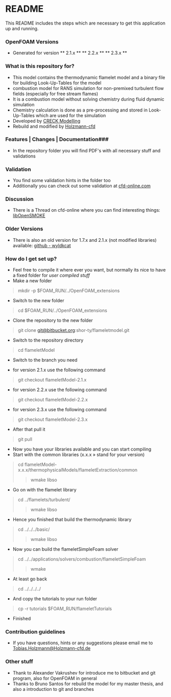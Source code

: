 # README #

This README  includes the steps which are necessary to get this application up and running.

### OpenFOAM Versions ###
* Generated for version 
** 2.1.x **
** 2.2.x **
** 2.3.x **

### What is this repository for? ###
* This model contains the thermodynamic flamelet model and a binary file for building Look-Up-Tables for the model
* combustion model for RANS simulation for non-premixed turbulent flow fields (especially for free stream flames)
* It is a combustion model without solving chemistry during fluid dynamic simulation
* Chemistry calculation is done as a pre-processing and stored in Look-Up-Tables which are used for the simulation
* Developed by [CRECK Modelling](www.creckmodeling.chem.polimi.it)
* Rebuild and modified by [Holzmann-cfd](www.holzmann-cfd.de)

### Features | Changes | Documentation###
* In the repository folder you will find PDF's with all necessary stuff and validations

### Validation ###
* You find some validation hints in the folder too
* Additionally you can check out some validation at [cfd-online.com](http://www.cfd-online.com/Forums/openfoam-verification-validation/115150-validation-flamelet-model-rebuild-2-2-x.html)

### Discussion ###
* There is a Thread on cfd-online where you can find interesting things: [libOpenSMOKE](http://www.cfd-online.com/Forums/openfoam-programming-development/99645-libopensmoke.html)

### Older Versions ###
* There is also an old version for 1.7.x and 2.1.x (not modified libraries) available: [github - wyldkcat](https://github.com/wyldckat/libOpenSMOKE)

### How do I get set up? ###
* Feel free to compile it where ever you want, but normally its nice to have a fixed folder for _user compiled stuff_
* Make a new folder
> mkdir -p $FOAM_RUN/../OpenFOAM_extensions
* Switch to the new folder
> cd $FOAM_RUN/../OpenFOAM_extensions
* Clone the repository to the new folder
> git clone git@bitbucket.org:shor-ty/flameletmodel.git
* Switch to the repository directory
> cd flameletModel
* Switch to the branch you need

* for version 2.1.x use the following command
> git checkout flameletModel-2.1.x
* for version 2.2.x use the following command
> git checkout flameletModel-2.2.x
* for version 2.3.x use the following command
> git checkout flameletModel-2.3.x
* After that pull it
> git pull
* Now you have your libraries available and you can start compiling
* Start with the common libraries (x.x.x » stand for your version)
> cd flameletModel-x.x.x/thermophysicalModels/flameletExtraction/common
>> wmake libso
* Go on with the flamelet library
> cd ../flamelets/turbulent/
>> wmake libso
* Hence you finished that build the thermodynamic library
> cd ../../../basic/
>> wmake libso
* Now you can build the flameletSimpleFoam solver
> cd ../../applications/solvers/combustion/flameletSimpleFoam
>> wmake
* At least go back
> cd ../../../../
* And copy the tutorials to your run folder
> cp -r tutorials $FOAM_RUN/flameletTutorials
* Finished

### Contribution guidelines ###
* If you have questions, hints or any suggestions please email me to Tobias.Holzmann@Holzmann-cfd.de

### Other stuff ###
* Thank to Alexander Vakrushev for introduce me to bitbucket and git program, also for OpenFOAM in general
* Thanks to Bruno Santos for rebuild the model for my master thesis, and also a introduction to git and branches